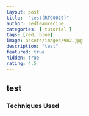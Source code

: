 ```yaml
---
layout: post
title:  "test(RTC0029)"
author: redteamrecipe
categories: [ tutorial ]
tags: [red, blue]
image: assets/images/902.jpg
description: "test"
featured: true
hidden: true
rating: 4.5
---
```



## test

### **Techniques Used**
